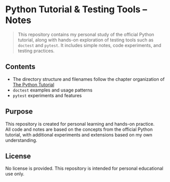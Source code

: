 # Python Tutorial & Testing Tools – Notes
> This repository contains my personal study of the official Python tutorial, along with hands-on exploration of testing tools such as `doctest` and `pytest`. It includes simple notes, code experiments, and testing practices.

## Contents
- The directory structure and filenames follow the chapter organization of [The Python Tutorial](https://docs.python.org/3/tutorial/)
- `doctest` examples and usage patterns
- `pytest` experiments and features

## Purpose
This repository is created for personal learning and hands-on practice.  
All code and notes are based on the concepts from the official Python tutorial, with additional experiments and extensions based on my own understanding.

## License
No license is provided.
This repository is intended for personal educational use only.

